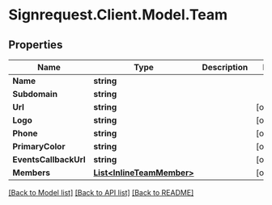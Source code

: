 # Signrequest.Client.Model.Team
## Properties

Name | Type | Description | Notes
------------ | ------------- | ------------- | -------------
**Name** | **string** |  | 
**Subdomain** | **string** |  | 
**Url** | **string** |  | [optional] 
**Logo** | **string** |  | [optional] 
**Phone** | **string** |  | [optional] 
**PrimaryColor** | **string** |  | [optional] 
**EventsCallbackUrl** | **string** |  | [optional] 
**Members** | [**List&lt;InlineTeamMember&gt;**](InlineTeamMember.md) |  | [optional] 

[[Back to Model list]](../README.md#documentation-for-models) [[Back to API list]](../README.md#documentation-for-api-endpoints) [[Back to README]](../README.md)

